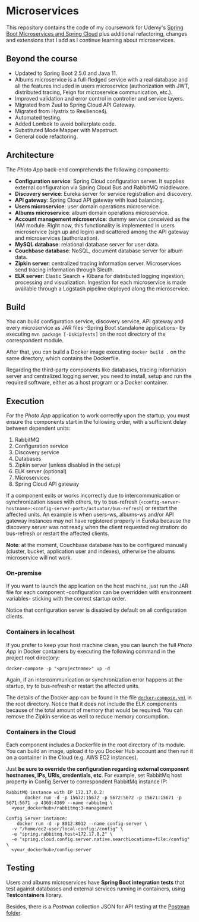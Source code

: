 # Microservices
This repository contains the code of my coursework for Udemy's [Spring Boot Microservices and Spring Cloud](https://www.udemy.com/course/spring-boot-microservices-and-spring-cloud) plus additional refactoring, changes and extensions that I add as I continue learning about microservices.

## Beyond the course
- Updated to Spring Boot 2.5.0 and Java 11.
- Albums microservice is a full-fledged service with a real database and all the features included in users microservice
(authorization with JWT, distributed tracing, Feign for microservice communication, etc.).
- Improved validation and error control in controller and service layers.
- Migrated from Zuul to Spring Cloud API Gateway.
- Migrated from Hystrix to Resilience4j.
- Automated testing.
- Added Lombok to avoid boilerplate code.
- Substituted ModelMapper with Mapstruct.
- General code refactoring.

## Architecture
The *Photo App* back-end comprehends the following components:
- **Configuration service**: Spring Cloud configuration server. It supplies external configuration
via Spring Cloud Bus and RabbitMQ middleware.
- **Discovery service**: Eureka server for service registration and discovery.
- **API gateway**: Spring Cloud API gateway with load balancing.
- **Users microservice**: user domain operations microservice.
- **Albums microservice**: album domain operations microservice.
- **Account management microservice**: dummy service conceived as the IAM module. Right now, this functionality
is implemented in users microservice (sign up and login) and scattered among the API gateway and microservices
(authorization).
- **MySQL database**: relational database server for user data.
- **Couchbase database**: NoSQL, document database server for album data.
- **Zipkin server**: centralized tracing information server. Microservices send tracing information through Sleuth.
- **ELK server**: Elastic Search + Kibana for distributed logging ingestion, processing and visualization. Ingestion
for each microservice is made available through a Logstash pipeline deployed along the microservice.

## Build
You can build configuration service, discovery service, API gateway and every microservice as JAR files -Spring Boot standalone
applications- by executing ``mvn package [-DskipTests]`` on the root directory of the correspondent module.

After that, you can build a Docker image executing ```docker build .``` on the same directory, which contains the Dockerfile.

Regarding the third-party components like databases, tracing information server and centralized logging server, you need to
install, setup and run the required software, either as a host program or a Docker container.

## Execution
For the *Photo App* application to work correctly upon the startup, you must ensure the components start in the following order,
with a sufficient delay between dependent units:

1. RabbitMQ
2. Configuration service
3. Discovery service
4. Databases
5. Zipkin server (unless disabled in the setup)
6. ELK server (optional)
7. Microservices
8. Spring Cloud API gateway

If a component exits or works incorrectly due to intercommunication or synchronization issues with others, try to bus-refresh
(``<config-server-hostname>:<config-server-port>/actuator/bus-refresh``) or restart the affected units. An example is when
users-ws, albums-ws and/or API gateway instances may not have registered properly in Eureka because the discovery server was not
ready when the client requested registration: do bus-refresh or restart the affected clients.

**Note**: at the moment, Couchbase database has to be configured manually (cluster, bucket, application user and indexes),
otherwise the albums microservice will not work. 

### On-premise
If you want to launch the application on the host machine, just run the JAR file for each component -configuration can be
overridden with environment variables- sticking with the correct startup order.

Notice that configuration server is disabled by default on all configuration clients.

### Containers in localhost
If you prefer to keep your host machine clean, you can launch the full *Photo App* in Docker containers by executing the
following command in the project root directory:

``docker-compose -p "<projectname>" up -d``

Again, if an intercommunication or synchronization error happens at the startup, try to bus-refresh or restart the affected units.

The details of the Docker app can be found in the file [``docker-compose.yml``](./docker-compose.yml) in the root directory. Notice
that it does not include the ELK components because of the total amount of memory that would be required. You can remove the Zipkin
service as well to reduce memory consumption.

### Containers in the Cloud
Each component includes a Dockerfile in the root directory of its module. You can build an image, upload it to
you Docker Hub account and then run it on a container in the Cloud (e.g. AWS EC2 instances).

Just **be sure to override the configuration regarding external component hostnames, IPs, URIs, credentials, etc**. For example, set
RabbitMq host property in Config Server to correspondent RabbitMq instance IP:

```
RabbitMQ instance with IP 172.17.0.2:
       docker run -d -p 15672:15672 -p 5672:5672 -p 15671:15671 -p 5671:5671 -p 4369:4369 --name rabbitmq \
  <your_dockerhub>/rabbitmq:3-management
  
Config Server instance:
  	docker run -d -p 8012:8012 --name config-server \
  -v "/home/ec2-user/local-config:/config" \
  -e "spring.rabbitmq.host=172.17.0.2" \
  -e "spring.cloud.config.server.native.searchLocations=file:/config" \
  <your_dockerhub>/config-server
```

## Testing
Users and albums microservices have **Spring Boot integration tests** that test against databases and external services running in
containers, using **Testcontainers** library.

Besides, there is a *Postman* collection JSON for API testing at the [Postman folder](test/postman).
